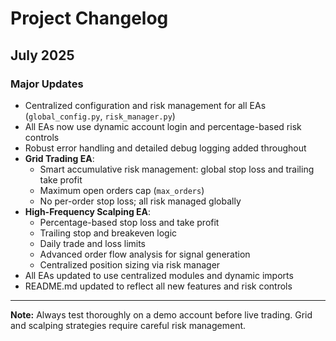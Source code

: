 # Project Changelog

## July 2025

### Major Updates
- Centralized configuration and risk management for all EAs (`global_config.py`, `risk_manager.py`)
- All EAs now use dynamic account login and percentage-based risk controls
- Robust error handling and detailed debug logging added throughout
- **Grid Trading EA**:
  - Smart accumulative risk management: global stop loss and trailing take profit
  - Maximum open orders cap (`max_orders`)
  - No per-order stop loss; all risk managed globally
- **High-Frequency Scalping EA**:
  - Percentage-based stop loss and take profit
  - Trailing stop and breakeven logic
  - Daily trade and loss limits
  - Advanced order flow analysis for signal generation
  - Centralized position sizing via risk manager
- All EAs updated to use centralized modules and dynamic imports
- README.md updated to reflect all new features and risk controls

---
**Note:** Always test thoroughly on a demo account before live trading. Grid and scalping strategies require careful risk management.
